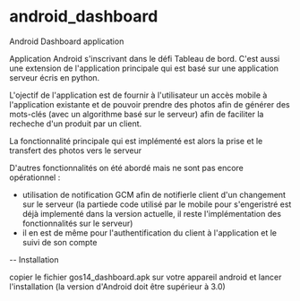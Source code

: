android_dashboard
=================

Android Dashboard application

Application Android s'inscrivant dans le défi Tableau de bord. C'est aussi une extension de l'application principale qui est basé sur une application serveur écris en python.

L'ojectif de l'application est de fournir à l'utilisateur un accès mobile à l'application existante et de pouvoir prendre des photos afin de générer des mots-clés (avec un algorithme basé sur le serveur) afin de faciliter la recheche d'un produit par un client.

La fonctionnalité principale qui est implémenté est alors la prise et le transfert des photos vers le serveur

D'autres fonctionnalités on été abordé mais ne sont pas encore opérationnel : 

- utilisation de notification GCM afin de notifierle client d'un changement sur le serveur (la partiede code utilisé par le mobile pour s'engeristré est déjà implementé dans la version actuelle, il reste l'implémentation des fonctionnalités sur le serveur)
- il en est de même pour l'authentification du client à l'application et le suivi de son compte



-- Installation

copier le fichier gos14_dashboard.apk sur votre appareil android et lancer l'installation (la version d'Android doit être supérieur à 3.0)
